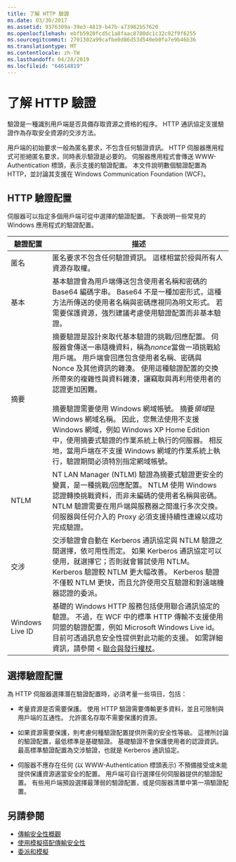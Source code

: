 ```yaml
---
title: 了解 HTTP 驗證
ms.date: 03/30/2017
ms.assetid: 9376309a-39e3-4819-b47b-a73982b57620
ms.openlocfilehash: ebfb5920fcd5c1a8faac8780dc1c32c92f9f6255
ms.sourcegitcommit: 2701302a99cafbe0d86d53d540eb0fa7e9b46b36
ms.translationtype: MT
ms.contentlocale: zh-TW
ms.lasthandoff: 04/28/2019
ms.locfileid: "64614819"
---
```

# <a name="understanding-http-authentication"></a>了解 HTTP 驗證
驗證是一種識別用戶端是否具備存取資源之資格的程序。 HTTP 通訊協定支援驗證作為存取安全資源的交涉方法。  
  
 用戶端的初始要求一般為匿名要求，不包含任何驗證資訊。 HTTP 伺服器應用程式可拒絕匿名要求，同時表示驗證是必要的。 伺服器應用程式會傳送 WWW-Authentication 標頭，表示支援的驗證配置。 本文件說明數個驗證配置為 HTTP，並討論其支援在 Windows Communication Foundation (WCF)。  
  
## <a name="http-authentication-schemes"></a>HTTP 驗證配置  
 伺服器可以指定多個用戶端可從中選擇的驗證配置。 下表說明一些常見的 Windows 應用程式的驗證配置。  
  
|驗證配置|描述|  
|---------------------------|-----------------|  
|匿名|匿名要求不包含任何驗證資訊。 這樣相當於授與所有人資源存取權。|  
|基本|基本驗證會為用戶端傳送包含使用者名稱和密碼的 Base64 編碼字串。 Base64 不是一種加密形式，這種方法所傳送的使用者名稱與密碼應視同為明文形式。 若需要保護資源，強烈建議考慮使用驗證配置而非基本驗證。|  
|摘要|摘要驗證是設計來取代基本驗證的挑戰/回應配置。 伺服器會傳送一串隨機資料，稱為*nonce*當做一項挑戰給用戶端。 用戶端會回應包含使用者名稱、密碼與 Nonce 及其他資訊的雜湊。 使用這種驗證配置的交換所帶來的複雜性與資料雜湊，讓竊取與再利用使用者的認證更加困難。<br /><br /> 摘要驗證需要使用 Windows 網域帳號。 摘要*領域*是 Windows 網域名稱。 因此，您無法使用不支援 Windows 網域，例如 Windows XP Home Edition 中，使用摘要式驗證的作業系統上執行的伺服器。 相反地，當用戶端在不支援 Windows 網域的作業系統上執行，驗證期間必須特別指定網域帳號。|  
|NTLM|NT LAN Manager (NTLM) 驗證為摘要式驗證更安全的變異，是一種挑戰/回應配置。 NTLM 使用 Windows 認證轉換挑戰資料，而非未編碼的使用者名稱與密碼。 NTLM 驗證需要在用戶端與服務器之間進行多次交換。 伺服器與任何介入的 Proxy 必須支援持續性連線以成功完成驗證。|  
|交涉|交涉驗證會自動在 Kerberos 通訊協定與 NTLM 驗證之間選擇，依可用性而定。 如果 Kerberos 通訊協定可以使用，就選擇它；否則就會嘗試使用 NTLM。 Kerberos 驗證較 NTLM 更大幅改善。 Kerberos 驗證不僅較 NTLM 更快，而且允許使用交互驗證和對遠端機器認證的委派。|  
|Windows Live ID|基礎的 Windows HTTP 服務包括使用聯合通訊協定的驗證。 不過，在 WCF 中的標準 HTTP 傳輸不支援使用同盟的驗證配置，例如 Microsoft Windows Live id。 目前可透過訊息安全性提供對此功能的支援。 如需詳細資訊，請參閱 <<c0> [ 聯合與發行權杖](../../../../docs/framework/wcf/feature-details/federation-and-issued-tokens.md)。|  
  
## <a name="choosing-an-authentication-scheme"></a>選擇驗證配置  
 為 HTTP 伺服器選擇潛在驗證配置時，必須考量一些項目，包括：  
  
- 考量資源是否需要保護。 使用 HTTP 驗證需要傳輸更多資料，並且可限制與用戶端的互通性。 允許匿名存取不需要保護的資源。  
  
- 如果資源需要保護，則考慮何種驗證配置提供所需的安全性等級。 這裡所討論的驗證配置，最低標準是基礎驗證。 基礎驗證不會保護使用者的認證資訊。 最高標準驗證配置為交涉驗證，也就是 Kerberos 通訊協定。  
  
- 伺服器不應存在任何 (以 WWW-Authentication 標頭表示) 不預備接受或未能提供保護資源適當安全的配置。 用戶端可自行選擇任何伺服器提供的驗證配置。 有些用戶端預設選擇最薄弱的驗證配置，或是伺服器清單中第一項驗證配置。  
  
## <a name="see-also"></a>另請參閱

- [傳輸安全性概觀](../../../../docs/framework/wcf/feature-details/transport-security-overview.md)
- [使用模擬搭配傳輸安全性](../../../../docs/framework/wcf/feature-details/using-impersonation-with-transport-security.md)
- [委派和模擬](../../../../docs/framework/wcf/feature-details/delegation-and-impersonation-with-wcf.md)
